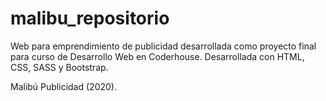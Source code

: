 # malibu_repositorio
Web para emprendimiento de publicidad desarrollada como proyecto final para curso de Desarrollo Web en Coderhouse.
Desarrollada con HTML, CSS, SASS y Bootstrap.

Malibú Publicidad (2020).
